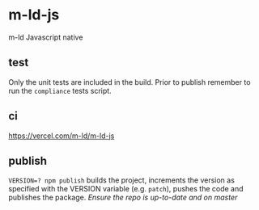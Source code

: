 # m-ld-js
m-ld Javascript native

## test
Only the unit tests are included in the build. Prior to publish remember to run
the `compliance` tests script.

## ci
https://vercel.com/m-ld/m-ld-js

## publish
`VERSION=? npm publish` builds the project, increments the version as specified with the VERSION variable (e.g. `patch`), pushes the code and publishes the package.
*Ensure the repo is up-to-date and on master*